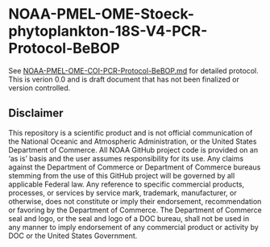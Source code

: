 # NOAA-PMEL-OME-Stoeck-phytoplankton-18S-V4-PCR-Protocol-BeBOP
See [NOAA-PMEL-OME-COI-PCR-Protocol-BeBOP.md](https://github.com/marinednadude/NOAA-PMEL-OME-COI-PCR-Protocol-BeBOP/blob/main/NOAA-PMEL-OME-COI-PCR-Protocol-BeBOP.md) for detailed protocol.  
This is verion 0.0 and is draft document that has not been finalized or version controlled.

## Disclaimer
This repository is a scientific product and is not official communication of the National Oceanic and Atmospheric Administration, or the United States Department of Commerce. All NOAA GitHub project code is provided on an ‘as is’ basis and the user assumes responsibility for its use. Any claims against the Department of Commerce or Department of Commerce bureaus stemming from the use of this GitHub project will be governed by all applicable Federal law. Any reference to specific commercial products, processes, or services by service mark, trademark, manufacturer, or otherwise, does not constitute or imply their endorsement, recommendation or favoring by the Department of Commerce. The Department of Commerce seal and logo, or the seal and logo of a DOC bureau, shall not be used in any manner to imply endorsement of any commercial product or activity by DOC or the United States Government.
